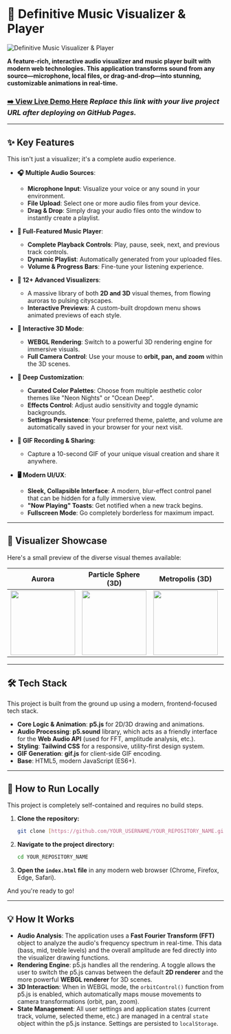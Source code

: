 # 🚀 Definitive Music Visualizer & Player

![Definitive Music Visualizer & Player](https://placehold.co/1200x600/0c0a09/4f46e5?text=Live+Music+Visualizer+in+Action&font=inter)

**A feature-rich, interactive audio visualizer and music player built with modern web technologies. This application transforms sound from any source—microphone, local files, or drag-and-drop—into stunning, customizable animations in real-time.**

### **[➡️ View Live Demo Here](https://your-github-username.github.io/your-repo-name/)** *Replace this link with your live project URL after deploying on GitHub Pages.*

---

## ✨ Key Features

This isn't just a visualizer; it's a complete audio experience.

* **🎧 Multiple Audio Sources**:
    * **Microphone Input**: Visualize your voice or any sound in your environment.
    * **File Upload**: Select one or more audio files from your device.
    * **Drag & Drop**: Simply drag your audio files onto the window to instantly create a playlist.

* **🎹 Full-Featured Music Player**:
    * **Complete Playback Controls**: Play, pause, seek, next, and previous track controls.
    * **Dynamic Playlist**: Automatically generated from your uploaded files.
    * **Volume & Progress Bars**: Fine-tune your listening experience.

* **🎨 12+ Advanced Visualizers**:
    * A massive library of both **2D and 3D** visual themes, from flowing auroras to pulsing cityscapes.
    * **Interactive Previews**: A custom-built dropdown menu shows animated previews of each style.

* **🎥 Interactive 3D Mode**:
    * **WEBGL Rendering**: Switch to a powerful 3D rendering engine for immersive visuals.
    * **Full Camera Control**: Use your mouse to **orbit, pan, and zoom** within the 3D scenes.

* **🔧 Deep Customization**:
    * **Curated Color Palettes**: Choose from multiple aesthetic color themes like "Neon Nights" or "Ocean Deep".
    * **Effects Control**: Adjust audio sensitivity and toggle dynamic backgrounds.
    * **Settings Persistence**: Your preferred theme, palette, and volume are automatically saved in your browser for your next visit.

* **🔴 GIF Recording & Sharing**:
    * Capture a 10-second GIF of your unique visual creation and share it anywhere.

* **🖥️ Modern UI/UX**:
    * **Sleek, Collapsible Interface**: A modern, blur-effect control panel that can be hidden for a fully immersive view.
    * **"Now Playing" Toasts**: Get notified when a new track begins.
    * **Fullscreen Mode**: Go completely borderless for maximum impact.

---

## 🔮 Visualizer Showcase

Here's a small preview of the diverse visual themes available:

| Aurora | Particle Sphere (3D) | Metropolis (3D) | Sunburst |
| :---: | :---: | :---: | :---: |
| <img src="https://i.imgur.com/8i1eJgC.gif" width="150"> | <img src="https://i.imgur.com/5bLz3jW.gif" width="150"> | <img src="https://i.imgur.com/k6t8v8x.gif" width="150"> | <img src="https://i.imgur.com/s4f3z2Y.gif" width="150"> |

---

## 🛠️ Tech Stack

This project is built from the ground up using a modern, frontend-focused tech stack.

* **Core Logic & Animation**: **p5.js** for 2D/3D drawing and animations.
* **Audio Processing**: **p5.sound** library, which acts as a friendly interface for the **Web Audio API** (used for FFT, amplitude analysis, etc.).
* **Styling**: **Tailwind CSS** for a responsive, utility-first design system.
* **GIF Generation**: **gif.js** for client-side GIF encoding.
* **Base**: HTML5, modern JavaScript (ES6+).

---

## 🚀 How to Run Locally

This project is completely self-contained and requires no build steps.

1.  **Clone the repository:**
    ```bash
    git clone [https://github.com/YOUR_USERNAME/YOUR_REPOSITORY_NAME.git](https://github.com/YOUR_USERNAME/YOUR_REPOSITORY_NAME.git)
    ```
2.  **Navigate to the project directory:**
    ```bash
    cd YOUR_REPOSITORY_NAME
    ```
3.  **Open the `index.html` file** in any modern web browser (Chrome, Firefox, Edge, Safari).

And you're ready to go!

---

## 💡 How It Works

* **Audio Analysis**: The application uses a **Fast Fourier Transform (FFT)** object to analyze the audio's frequency spectrum in real-time. This data (bass, mid, treble levels) and the overall amplitude are fed directly into the visualizer drawing functions.
* **Rendering Engine**: p5.js handles all the rendering. A toggle allows the user to switch the p5.js canvas between the default **2D renderer** and the more powerful **WEBGL renderer** for 3D scenes.
* **3D Interaction**: When in WEBGL mode, the `orbitControl()` function from p5.js is enabled, which automatically maps mouse movements to camera transformations (orbit, pan, zoom).
* **State Management**: All user settings and application states (current track, volume, selected theme, etc.) are managed in a central `state` object within the p5.js instance. Settings are persisted to `localStorage`.
